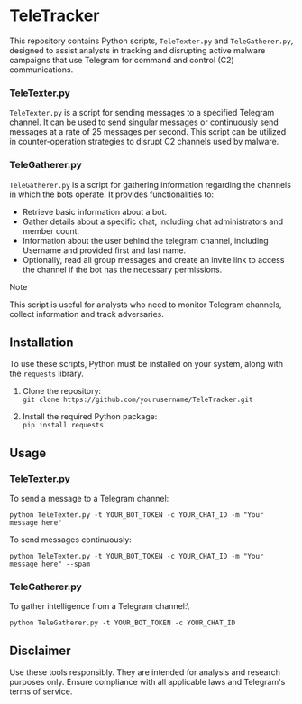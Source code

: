 # TeleTracker

This repository contains Python scripts, `TeleTexter.py` and `TeleGatherer.py`, designed to assist analysts in tracking and disrupting active malware campaigns that use Telegram for command and control (C2) communications.

### TeleTexter.py

`TeleTexter.py` is a script for sending messages to a specified Telegram channel. It can be used to send singular messages or continuously send messages at a rate of 25 messages per second. This script can be utilized in counter-operation strategies to disrupt C2 channels used by malware.

### TeleGatherer.py

`TeleGatherer.py` is a script for gathering information regarding the channels in which the bots operate. It provides functionalities to:
- Retrieve basic information about a bot.
- Gather details about a specific chat, including chat administrators and member count.
- Information about the user behind the telegram channel, including Username and provided first and last name.
- Optionally, read all group messages and create an invite link to access the channel if the bot has the necessary permissions.

> [!NOTE]
> This script is useful for analysts who need to monitor Telegram channels, collect information and track adversaries. 

## Installation

To use these scripts, Python must be installed on your system, along with the `requests` library.

1. Clone the repository:\
```git clone https://github.com/yourusername/TeleTracker.git```

2. Install the required Python package:\
`pip install requests`

## Usage

### TeleTexter.py

To send a message to a Telegram channel:

`python TeleTexter.py -t YOUR_BOT_TOKEN -c YOUR_CHAT_ID -m "Your message here"`

To send messages continuously:

`python TeleTexter.py -t YOUR_BOT_TOKEN -c YOUR_CHAT_ID -m "Your message here" --spam`


### TeleGatherer.py

To gather intelligence from a Telegram channel:\

`python TeleGatherer.py -t YOUR_BOT_TOKEN -c YOUR_CHAT_ID`


## Disclaimer

Use these tools responsibly. They are intended for analysis and research purposes only. Ensure compliance with all applicable laws and Telegram's terms of service.
